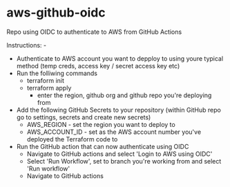 # aws-github-oidc
Repo using OIDC to authenticate to AWS from GitHub Actions

Instructions: -
  - Authenticate to AWS account you want to depploy to using youre typical method (temp creds, access key / secret access key etc)
  - Run the folliwing commands
    - terraform init
    - terraform apply
      - enter the region, github org and github repo you're deploying from
  - Add the following GitHub Secrets to your repository (within GitHub repo go to settings, secrets and create new secrets)
    - AWS_REGION - set the region you want to deploy to
    - AWS_ACCOUNT_ID - set as the AWS account number you've deployed the Terraform code to
  - Run the GitHub action that can now authenticate using OIDC
    - Navigate to GitHub actions and select 'Login to AWS using OIDC'
    - Select 'Run Workflow', set to branch you're working from and select 'Run workflow'
    - Navigate to GitHub actions